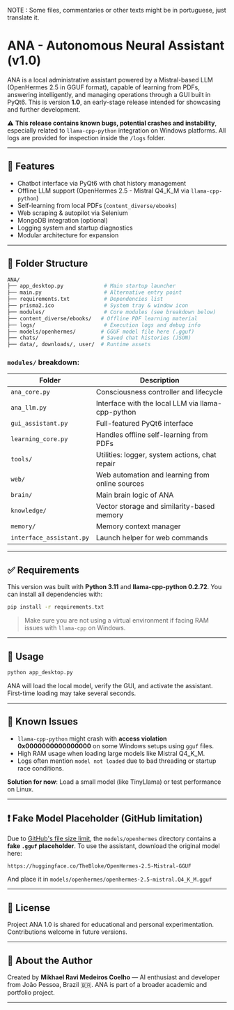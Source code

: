 
NOTE : Some files, commentaries or other texts might be in portuguese, just translate it.

# ANA - Autonomous Neural Assistant (v1.0)


ANA is a local administrative assistant powered by a Mistral-based LLM (OpenHermes 2.5 in GGUF format), capable of learning from PDFs, answering intelligently, and managing operations through a GUI built in PyQt6. This is version **1.0**, an early-stage release intended for showcasing and further development.

⚠️ **This release contains known bugs, potential crashes and instability**, especially related to `llama-cpp-python` integration on Windows platforms. All logs are provided for inspection inside the `/logs` folder.

---

## 🔧 Features

- Chatbot interface via PyQt6 with chat history management
- Offline LLM support (OpenHermes 2.5 - Mistral Q4_K_M via `llama-cpp-python`)
- Self-learning from local PDFs (`content_diverse/ebooks`)
- Web scraping & autopilot via Selenium
- MongoDB integration (optional)
- Logging system and startup diagnostics
- Modular architecture for expansion

---

## 🧠 Folder Structure

```bash
ANA/
├── app_desktop.py             # Main startup launcher
├── main.py                    # Alternative entry point
├── requirements.txt           # Dependencies list
├── prisma2.ico                # System tray & window icon
├── modules/                   # Core modules (see breakdown below)
├── content_diverse/ebooks/   # Offline PDF learning material
├── logs/                      # Execution logs and debug info
├── models/openhermes/        # GGUF model file here (.gguf)
├── chats/                    # Saved chat histories (JSON)
├── data/, downloads/, user/  # Runtime assets
```

### `modules/` breakdown:

| Folder            | Description |
|-------------------|-------------|
| `ana_core.py`     | Consciousness controller and lifecycle |
| `ana_llm.py`      | Interface with the local LLM via llama-cpp-python |
| `gui_assistant.py`| Full-featured PyQt6 interface |
| `learning_core.py`| Handles offline self-learning from PDFs |
| `tools/`          | Utilities: logger, system actions, chat repair |
| `web/`            | Web automation and learning from online sources |
| `brain/`          | Main brain logic of ANA |
| `knowledge/`      | Vector storage and similarity-based memory |
| `memory/`         | Memory context manager |
| `interface_assistant.py` | Launch helper for web commands |

---

## ✅ Requirements

This version was built with **Python 3.11** and **llama-cpp-python 0.2.72**. You can install all dependencies with:

```bash
pip install -r requirements.txt
```

> Make sure you are not using a virtual environment if facing RAM issues with `llama-cpp` on Windows.

---

## 🚀 Usage

```bash
python app_desktop.py
```

ANA will load the local model, verify the GUI, and activate the assistant. First-time loading may take several seconds.

---

## 📌 Known Issues

- `llama-cpp-python` might crash with **access violation 0x0000000000000000** on some Windows setups using `gguf` files.
- High RAM usage when loading large models like Mistral Q4_K_M.
- Logs often mention `model not loaded` due to bad threading or startup race conditions.

**Solution for now**: Load a small model (like TinyLlama) or test performance on Linux.

---

## ❗ Fake Model Placeholder (GitHub limitation)

Due to [GitHub's file size limit](https://docs.github.com/en/repositories/working-with-files/managing-large-files/about-large-files-on-github), the `models/openhermes` directory contains a **fake `.gguf` placeholder**. To use the assistant, download the original model here:

```text
https://huggingface.co/TheBloke/OpenHermes-2.5-Mistral-GGUF
```
And place it in `models/openhermes/openhermes-2.5-mistral.Q4_K_M.gguf`

---

## 📄 License

Project ANA 1.0 is shared for educational and personal experimentation. Contributions welcome in future versions.

---

## 🙋 About the Author

Created by **Mikhael Ravi Medeiros Coelho** — AI enthusiast and developer from João Pessoa, Brazil 🇧🇷. ANA is part of a broader academic and portfolio project.

---
